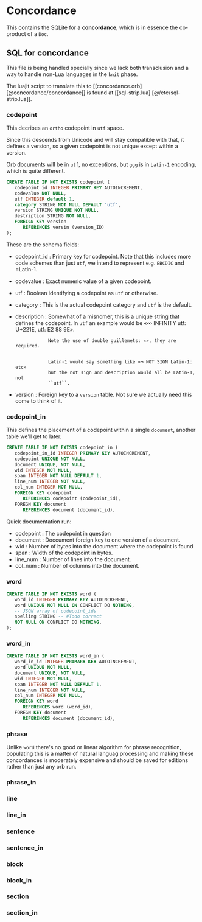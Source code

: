# Concordance

  This contains the SQLite for a **concordance**, which is in essence the
co-product of a ``Doc``.

## SQL for concordance

This file is being handled specially since we lack both transclusion and a way
to handle non-Lua languages in the ``knit`` phase.


The luajit script to translate this to [[concordance.orb]
[@concordance/concordance]] is found at [[sql-strip.lua]
[@/etc/sql-strip.lua]].

### codepoint

This decribes an ``ortho`` codepoint in ``utf`` space.


Since this descends from Unicode and will stay compatible with that,
it defines a version, so a given codepoint is not unique except within a
version.


Orb documents will be in ``utf``, no exceptions, but ``ggg`` is in ``Latin-1``
encoding, which is quite different.

```sql
CREATE TABLE IF NOT EXISTS codepoint (
   codepoint_id INTEGER PRIMARY KEY AUTOINCREMENT,
   codevalue NOT NULL,
   utf INTEGER default 1,
   category STRING NOT NULL DEFAULT 'utf',
   version STRING UNIQUE NOT NULL,
   destription STRING NOT NULL,
   FOREIGN KEY version
      REFERENCES versin (version_ID)
);
```

These are the schema fields:


- codepoint_id :  Primary key for codepoint.
                  Note that this includes more code schemes than just ``utf``,
                  we intend to represent e.g. ``EBCDIC`` and =Latin-1.


- codevalue    :  Exact numeric value of a given codepoint.


- utf          :  Boolean identifying a codepoint as ``utf`` or otherwise.


- category     :  This is the actual codepoint category and ``utf`` is the
                  default.


- description  :  Somewhat of a misnomer, this is a unique string that defines
                  the codepoint.  In ``utf`` an example would be
                  «∞ INFINITY utf: U+221E, utf: E2 88 9E».


                  Note the use of double guillemets: «», they are required.


                  Latin-1 would say something like «¬ NOT SIGN Latin-1: etc»
                  but the not sign and description would all be Latin-1, not
                  ``utf``.


- version      :  Foreign key to a ``version`` table. Not sure we actually need
                  this come to think of it.


### codepoint_in

This defines the placement of a codepoint within a single ``document``, another
table we'll get to later.

```sql
CREATE TABLE IF NOT EXISTS codepoint_in (
   codepoint_in_id INTEGER PRIMARY KEY AUTOINCREMENT,
   codepoint UNIQUE NOT NULL,
   document UNIQUE, NOT NULL,
   wid INTEGER NOT NULL,
   span INTEGER NOT NULL DEFAULT 1,
   line_num INTEGER NOT NULL,
   col_num INTEGER NOT NULL,
   FOREIGN KEY codepoint
      REFERENCES codepoint (codepoint_id),
   FOREGN KEY document
      REFERENCES document (document_id),
```

Quick documentation run:


- codepoint :  The codepoint in question
- document  :  Doccument foreign key to one version of a document.
- wid       :  Number of bytes into the document where the codepoint is found
- span      :  Width of the codepoint in bytes.
- line_num  :  Number of lines into the document.
- col_num   :  Number of columns into the document.


### word

```sql
CREATE TABLE IF NOT EXISTS word (
   word_id INTEGER PRIMARY KEY AUTOINCREMENT,
   word UNIQUE NOT NULL ON CONFLICT DO NOTHING,
   -- JSON array of codepoint_ids
   spelling STRING -- #Todo correct
   NOT NULL ON CONFLICT DO NOTHING,
);
```
### word_in

```sql
CREATE TABLE IF NOT EXISTS word_in (
   word_in_id INTEGER PRIMARY KEY AUTOINCREMENT,
   word UNIQUE NOT NULL,
   document UNIQUE, NOT NULL,
   wid INTEGER NOT NULL,
   span INTEGER NOT NULL DEFAULT 1,
   line_num INTEGER NOT NULL,
   col_num INTEGER NOT NULL,
   FOREIGN KEY word
      REFERENCES word (word_id),
   FOREGN KEY document
      REFERENCES document (document_id),
```
### phrase

Unlike ``word`` there's no good or linear algorithm for phrase recognition,
populating this is a matter of natural languag processing and making these
concordances is moderately expensive and should be saved for editions rather
than just any orb run.


### phrase_in


### line

### line_in

### sentence

### sentence_in


### block


### block_in

### section

### section_in

